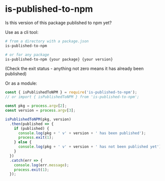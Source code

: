 is-published-to-npm
===================

Is this version of this package published to npm yet?

Use as a cli tool:

``` bash
# from a directory with a package.json
is-published-to-npm

# or for any package
is-published-to-npm {your package} {your version}
```

(Check the exit status - anything not zero means it has already been published)

Or as a module:

``` javascript
const { isPublishedToNPM } = require('is-published-to-npm');
// or import { isPublishedToNPM } from 'is-published-to-npm';

const pkg = process.argv[2];
const version = process.argv[3];

isPublishedToNPM(pkg, version)
  .then(published => {
    if (published) {
      console.log(pkg + ' v' + version + ' has been published');
      process.exit(1);
    } else {
      console.log(pkg + ' v' + version + ' has not been published yet');
    }
  })
  .catch(err => {
    console.log(err.message);
    process.exit(1);
  });
```
